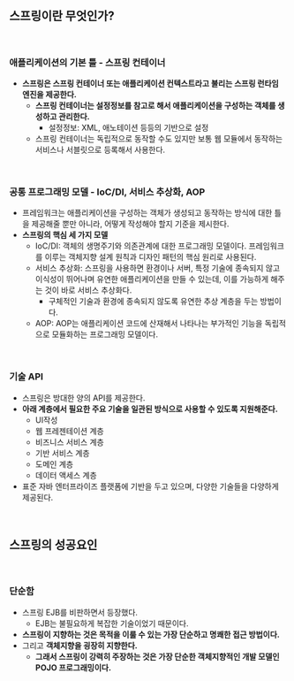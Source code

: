 
<br>

<br>

## 스프링이란 무엇인가?

<br>

### 애플리케이션의 기본 틀 - 스프링 컨테이너
* **스프링은 스프링 컨테이너 또는 애플리케이션 컨텍스트라고 불리는 스프링 런타임 엔진을 제공한다.**
  * **스프링 컨테이너는 설정정보를 참고로 해서 애플리케이션을 구성하는 객체를 생성하고 관리한다.**
    * 설정정보: XML, 애노테이션 등등의 기반으로 설정
  * 스프링 컨테이너는 독립적으로 동작할 수도 있지만 보통 웹 모듈에서 동작하는 서비스나 서블릿으로 등록해서 사용한다.

<br>

### 공통 프로그래밍 모델 - IoC/DI, 서비스 추상화, AOP
* 프레임워크는 애플리케이션을 구성하는 객체가 생성되고 동작하는 방식에 대한 틀을 제공해줄 뿐만 아니라, 어떻게 작성해야 할지 기준을 제시한다.
* **스프링의 핵심 세 가지 모델**
  * IoC/DI: 객체의 생명주기와 의존관계에 대한 프로그래밍 모델이다. 프레임워크를 이루는 객체지향 설계 원칙과 디자인 패턴의 핵심 원리로 사용된다.
  * 서비스 추상화: 스프링을 사용하면 환경이나 서버, 특정 기술에 종속되지 않고 이식성이 뛰어나며 유연한 애플리케이션을 만들 수 있는데, 이를 가능하게 해주는 것이 바로 서비스 추상화다.
    * 구체적인 기술과 환경에 종속되지 않도록 유연한 추상 계층을 두는 방법이다.
  * AOP: AOP는 애플리케이션 코드에 산재해서 나타나는 부가적인 기능을 독립적으로 모듈화하는 프로그래밍 모델이다.

<br>

### 기술 API
* 스프링은 방대한 양의 API를 제공한다.
* **아래 계층에서 필요한 주요 기술을 일관된 방식으로 사용할 수 있도록 지원해준다.**
  * UI작성
  * 웹 프레젠테이션 계층
  * 비즈니스 서비스 계층
  * 기반 서비스 계층
  * 도메인 계층
  * 데이터 액세스 계층
* 표준 자바 엔터프라이즈 플랫폼에 기반을 두고 있으며, 다양한 기술들을 다양하게 제공된다.

<br>

## 스프링의 성공요인

<br>

### 단순함
* 스프링 EJB를 비판하면서 등장했다.
  * EJB는 불필요하게 복잡한 기술이었기 때문이다.
* **스프링이 지향하는 것은 목적을 이룰 수 있는 가장 단순하고 명쾌한 접근 방법이다.**
* 그리고 **객체지향을 굉장히 지향한다.**
  * **그래서 스프링이 강력히 주장하는 것은 가장 단순한 객체지향적인 개발 모델인 POJO 프로그래밍이다.**

<br>

### 



